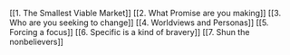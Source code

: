 [[1. The Smallest Viable Market]]
[[2. What Promise are you making]]
[[3. Who are you seeking to change]]
[[4. Worldviews and Personas]]
[[5. Forcing a focus]]
[[6. Specific is a kind of bravery]]
[[7. Shun the nonbelievers]]